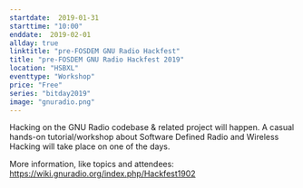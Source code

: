 ```yaml
---
startdate:  2019-01-31
starttime: "10:00"
enddate:  2019-02-01
allday: true
linktitle: "pre-FOSDEM GNU Radio Hackfest"
title: "pre-FOSDEM GNU Radio Hackfest 2019"
location: "HSBXL"
eventtype: "Workshop"
price: "Free"
series: "bitday2019"
image: "gnuradio.png"
--- 
```


Hacking on the GNU Radio codebase & related project will happen.
A casual hands-on tutorial/workshop about Software Defined Radio and 
Wireless Hacking will take place on one of the days.

More information, like topics and attendees:
https://wiki.gnuradio.org/index.php/Hackfest1902